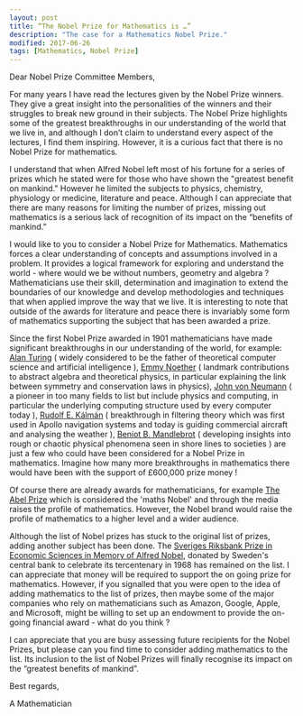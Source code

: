 ```yaml
---
layout: post
title: “The Nobel Prize for Mathematics is …”
description: "The case for a Mathematics Nobel Prize."
modified: 2017-06-26
tags: [Mathematics, Nobel Prize]
---
```


<p>
Dear Nobel Prize Committee Members,
</p>

For many years I have read the lectures given by the Nobel Prize winners. They give  a great insight into the personalities of the winners and their struggles to break new ground in their subjects. The Nobel Prize highlights some of the greatest breakthroughs in our understanding of the world that we live in, and although I don’t claim to understand every aspect of the lectures, I find them inspiring. However, it is a curious fact that there is no Nobel Prize for mathematics.

I understand that when Alfred Nobel left most of his fortune for a series of prizes
which he stated were for those who have shown the "greatest benefit on mankind." However he limited the subjects to physics, chemistry, physiology or medicine, literature and peace.  Although I can appreciate that there are many reasons for limiting the number of prizes, missing out mathematics is a serious lack of recognition of its impact on the “benefits of mankind.”

I would like to you to consider a Nobel Prize for Mathematics. Mathematics forces
a clear understanding of concepts and assumptions involved in a problem. It provides a logical framework for exploring and understand the world - where would we be without numbers, geometry and algebra ? Mathematicians use their skill, determination and imagination to extend the boundaries of our knowledge and develop methodologies and techniques that when applied improve the way that we live. It is interesting to note that outside of the awards for literature and peace there is invariably some form of mathematics supporting the subject that has been awarded a prize.

Since the first Nobel Prize awarded in 1901 mathematicians have made significant breakthroughs in our understanding of the world, for example: [Alan Turing](https://en.wikipedia.org/wiki/Alan_Turing) ( widely considered to be the father of theoretical computer science and artificial intelligence ), [Emmy Noether](https://en.wikipedia.org/wiki/Emmy_Noether) ( landmark contributions to abstract algebra and theoretical physics, in particular explaining the link between symmetry and conservation laws in physics), [John von Neumann](https://en.wikipedia.org/wiki/John_von_Neumann) ( a pioneer in too many fields to list but include physics and computing, in particular the underlying computing structure used by every computer today ), [Rudolf E. Kálmán](https://en.wikipedia.org/wiki/Rudolf_E._K%C3%A1lm%C3%A1n) ( breakthrough in filtering theory which was first used in Apollo navigation systems and today is guiding commercial aircraft and analysing the weather ), [Beniot B. Mandlebrot](https://en.wikipedia.org/wiki/Benoit_Mandelbrot) ( developing insights
into rough or chaotic physical phenomena seen in shore lines to societies )
are just a few who could have been considered for a Nobel Prize in mathematics. Imagine how many more breakthroughs in mathematics there would have been with the support of £600,000 prize money !

Of course there are already awards for mathematicians, for example [The Abel Prize](http://www.abelprize.no/) which is considered the 'maths Nobel' and through the media raises the profile of mathematics. However, the Nobel brand would raise the profile of mathematics to a higher level and a wider audience.

Although the list of Nobel prizes has stuck to the original list of prizes, adding another subject has been done. The [Sveriges Riksbank Prize in Economic Sciences in Memory of Alfred Nobel](https://www.nobelprize.org/nobel_prizes/economic-sciences/), donated by Sweden's central bank to
celebrate its tercentenary in 1968 has remained on the list. I can appreciate that money
will be required to support the on going prize for mathematics. However, if you signalled
that you were open to the idea of adding mathematics to the list of prizes, then maybe some of the major companies who rely on mathematicians such as Amazon, Google, Apple, and Microsoft, might be willing to set up an endowment to provide the on-going
financial award - what do you think ?

I can appreciate that you are busy assessing future recipients for the Nobel Prizes, but please
can you find time to consider adding mathematics to the list. Its inclusion to the list of Nobel Prizes
will finally recognise its impact on the “greatest benefits of mankind”.

Best regards,

A Mathematician
